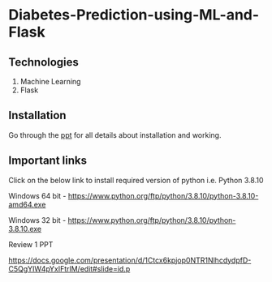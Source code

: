 # Diabetes-Prediction-using-ML-and-Flask

## Technologies
1. Machine Learning
2. Flask

## Installation
Go through the [ppt](ppt.pptx) for all details about installation and working.

## Important links

Click on the below link to install required version of python i.e. Python 3.8.10


Windows 64 bit - https://www.python.org/ftp/python/3.8.10/python-3.8.10-amd64.exe

Windows 32 bit - https://www.python.org/ftp/python/3.8.10/python-3.8.10.exe



Review 1 PPT


https://docs.google.com/presentation/d/1Ctcx6kpjop0NTR1NlhcdydpfD-C5QgYIW4pYxIFtrlM/edit#slide=id.p
